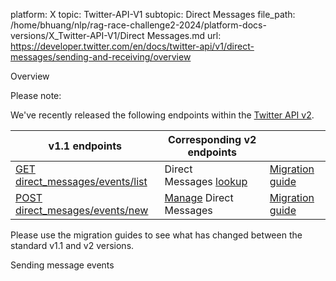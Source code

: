 platform: X
topic: Twitter-API-V1
subtopic: Direct Messages
file_path: /home/bhuang/nlp/rag-race-challenge2-2024/platform-docs-versions/X_Twitter-API-V1/Direct Messages.md
url: https://developer.twitter.com/en/docs/twitter-api/v1/direct-messages/sending-and-receiving/overview

Overview

Please note:

We've recently released the following endpoints within the [Twitter API v2](https://developer.twitter.com/en/docs/twitter-api/getting-started/about-twitter-api).

| v1.1 endpoints | Corresponding v2 endpoints |     |
| --- | --- | --- |
| [GET direct\_messages/events/list](https://developer.twitter.com/en/docs/twitter-api/v1/direct-messages/sending-and-receiving/api-reference/list-events) | Direct Messages [lookup](https://developer.twitter.com/en/docs/twitter-api/direct-messages/lookup/introduction) | [Migration guide](https://developer.twitter.com/en/docs/twitter-api/direct-messages/lookup/migrate) |
| [POST direct\_mesages/events/new](https://developer.twitter.com/en/docs/twitter-api/v1/direct-messages/sending-and-receiving/api-reference/new-event) | [Manage](https://developer.twitter.com/en/docs/twitter-api/direct-messages/manage/introduction) Direct Messages | [Migration guide](https://developer.twitter.com/en/docs/twitter-api/direct-messages/manage/migrate) |

Please use the migration guides to see what has changed between the standard v1.1 and v2 versions.

Sending message events